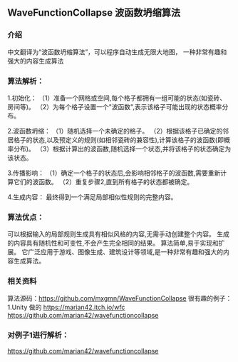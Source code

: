 ## WaveFunctionCollapse  波函数坍缩算法

### 介绍
中文翻译为“波函数坍缩算法”，可以程序自动生成无限大地图，
一种非常有趣和强大的内容生成算法

### 算法解析：
1.初始化：
（1）准备一个网格或空间,每个格子都拥有一组可能的状态(如瓷砖、房间等)。 
（2）为每个格子设置一个"波函数",表示该格子可能出现的状态概率分布。

2.波函数坍缩：
（1）随机选择一个未确定的格子。
（2）根据该格子已确定的邻居格子的状态,以及预定义的规则(如相邻瓷砖的兼容性),计算该格子的波函数(即概率分布)。 
（3）根据计算出的波函数,随机选择一个状态,并将该格子的状态确定为该状态。

3.传播影响：
（1）确定一个格子的状态后,会影响相邻格子的波函数,需要重新计算它们的波函数。
（2）重复步骤2,直到所有格子的状态都被确定。

4.生成内容：
  最终得到一个满足局部相似性规则的完整内容。

### 算法优点：
可以根据输入的局部规则生成具有相似风格的内容,无需手动创建整个内容。
生成的内容具有随机性和可变性,不会产生完全相同的结果。
算法简单,易于实现和扩展。
它广泛应用于游戏、图像生成、建筑设计等领域,是一种非常有趣和强大的内容生成算法。
 


### 相关资料
算法源码：https://github.com/mxgmn/WaveFunctionCollapse
很有趣的例子：
1.Unity 做的
https://marian42.itch.io/wfc
https://github.com/marian42/wavefunctioncollapse

### 对例子1进行解析：
https://github.com/marian42/wavefunctioncollapse






